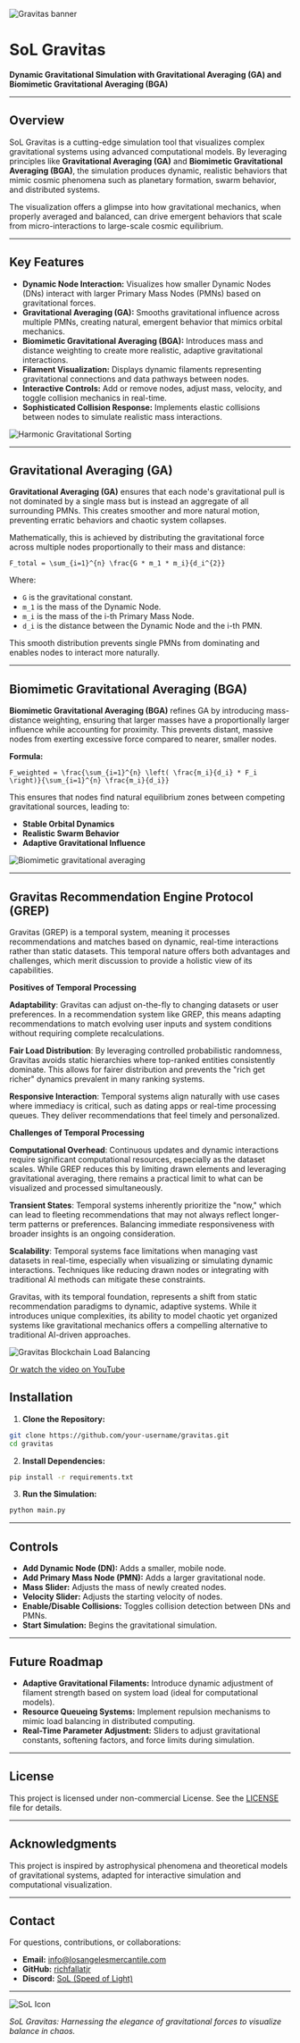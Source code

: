 ![Gravitas banner](./assets/gravitas-banner.png)

# SoL Gravitas

**Dynamic Gravitational Simulation with Gravitational Averaging (GA) and Biomimetic Gravitational Averaging (BGA)**

---

## Overview

SoL Gravitas is a cutting-edge simulation tool that visualizes complex gravitational systems using advanced computational models. By leveraging principles like **Gravitational Averaging (GA)** and **Biomimetic Gravitational Averaging (BGA)**, the simulation produces dynamic, realistic behaviors that mimic cosmic phenomena such as planetary formation, swarm behavior, and distributed systems.

The visualization offers a glimpse into how gravitational mechanics, when properly averaged and balanced, can drive emergent behaviors that scale from micro-interactions to large-scale cosmic equilibrium.

---

## Key Features

- **Dynamic Node Interaction:** Visualizes how smaller Dynamic Nodes (DNs) interact with larger Primary Mass Nodes (PMNs) based on gravitational forces.
- **Gravitational Averaging (GA):** Smooths gravitational influence across multiple PMNs, creating natural, emergent behavior that mimics orbital mechanics.
- **Biomimetic Gravitational Averaging (BGA):** Introduces mass and distance weighting to create more realistic, adaptive gravitational interactions.
- **Filament Visualization:** Displays dynamic filaments representing gravitational connections and data pathways between nodes.
- **Interactive Controls:** Add or remove nodes, adjust mass, velocity, and toggle collision mechanics in real-time.
- **Sophisticated Collision Response:** Implements elastic collisions between nodes to simulate realistic mass interactions.

![Harmonic Gravitational Sorting](./assets/harmonic-gravitational-sorting.png)

---

## Gravitational Averaging (GA)

**Gravitational Averaging (GA)** ensures that each node's gravitational pull is not dominated by a single mass but is instead an aggregate of all surrounding PMNs. This creates smoother and more natural motion, preventing erratic behaviors and chaotic system collapses.

Mathematically, this is achieved by distributing the gravitational force across multiple nodes proportionally to their mass and distance:

```
F_total = \sum_{i=1}^{n} \frac{G * m_1 * m_i}{d_i^{2}}
```

Where:
- `G` is the gravitational constant.
- `m_1` is the mass of the Dynamic Node.
- `m_i` is the mass of the i-th Primary Mass Node.
- `d_i` is the distance between the Dynamic Node and the i-th PMN.

This smooth distribution prevents single PMNs from dominating and enables nodes to interact more naturally.

---

## Biomimetic Gravitational Averaging (BGA)

**Biomimetic Gravitational Averaging (BGA)** refines GA by introducing mass-distance weighting, ensuring that larger masses have a proportionally larger influence while accounting for proximity. This prevents distant, massive nodes from exerting excessive force compared to nearer, smaller nodes.

**Formula:**

```
F_weighted = \frac{\sum_{i=1}^{n} \left( \frac{m_i}{d_i} * F_i \right)}{\sum_{i=1}^{n} \frac{m_i}{d_i}}
```

This ensures that nodes find natural equilibrium zones between competing gravitational sources, leading to:
- **Stable Orbital Dynamics**
- **Realistic Swarm Behavior**
- **Adaptive Gravitational Influence**

![Biomimetic gravitational averaging](./assets/pmn_dn_vizdev.png)

---

## Gravitas Recommendation Engine Protocol (GREP)

Gravitas (GREP) is a temporal system, meaning it processes recommendations and matches based on dynamic, real-time interactions rather than static datasets. This temporal nature offers both advantages and challenges, which merit discussion to provide a holistic view of its capabilities.

**Positives of Temporal Processing**

**Adaptability**: Gravitas can adjust on-the-fly to changing datasets or user preferences. In a recommendation system like GREP, this means adapting recommendations to match evolving user inputs and system conditions without requiring complete recalculations.

**Fair Load Distribution**: By leveraging controlled probabilistic randomness, Gravitas avoids static hierarchies where top-ranked entities consistently dominate. This allows for fairer distribution and prevents the "rich get richer" dynamics prevalent in many ranking systems.

**Responsive Interaction**: Temporal systems align naturally with use cases where immediacy is critical, such as dating apps or real-time processing queues. They deliver recommendations that feel timely and personalized.

**Challenges of Temporal Processing**

**Computational Overhead**: Continuous updates and dynamic interactions require significant computational resources, especially as the dataset scales. While GREP reduces this by limiting drawn elements and leveraging gravitational averaging, there remains a practical limit to what can be visualized and processed simultaneously.

**Transient States**: Temporal systems inherently prioritize the "now," which can lead to fleeting recommendations that may not always reflect longer-term patterns or preferences. Balancing immediate responsiveness with broader insights is an ongoing consideration.

**Scalability**: Temporal systems face limitations when managing vast datasets in real-time, especially when visualizing or simulating dynamic interactions. Techniques like reducing drawn nodes or integrating with traditional AI methods can mitigate these constraints.

Gravitas, with its temporal foundation, represents a shift from static recommendation paradigms to dynamic, adaptive systems. While it introduces unique complexities, its ability to model chaotic yet organized systems like gravitational mechanics offers a compelling alternative to traditional AI-driven approaches.

![Gravitas Blockchain Load Balancing](./assets/blockchain.gif)

[Or watch the video on YouTube](https://youtu.be/XEB_d5aLHbE?si=zrzj2Md8dj1x_xqF)

## Installation

1. **Clone the Repository:**
```bash
git clone https://github.com/your-username/gravitas.git
cd gravitas
```

2. **Install Dependencies:**
```bash
pip install -r requirements.txt
```

3. **Run the Simulation:**
```bash
python main.py
```

---

## Controls

- **Add Dynamic Node (DN):** Adds a smaller, mobile node.
- **Add Primary Mass Node (PMN):** Adds a larger gravitational node.
- **Mass Slider:** Adjusts the mass of newly created nodes.
- **Velocity Slider:** Adjusts the starting velocity of nodes.
- **Enable/Disable Collisions:** Toggles collision detection between DNs and PMNs.
- **Start Simulation:** Begins the gravitational simulation.

---

## Future Roadmap

- **Adaptive Gravitational Filaments:** Introduce dynamic adjustment of filament strength based on system load (ideal for computational models).
- **Resource Queueing Systems:** Implement repulsion mechanisms to mimic load balancing in distributed computing.
- **Real-Time Parameter Adjustment:** Sliders to adjust gravitational constants, softening factors, and force limits during simulation.

---

## License

This project is licensed under non-commercial License. See the [LICENSE](LICENSE) file for details.

---

## Acknowledgments

This project is inspired by astrophysical phenomena and theoretical models of gravitational systems, adapted for interactive simulation and computational visualization.

---

## Contact

For questions, contributions, or collaborations:
- **Email:** info@losangelesmercantile.com
- **GitHub:** [richfallatjr](https://github.com/richfallatjr)
- **Discord:** [SoL (Speed of Light)](https://discord.gg/kjRc93BY)

---

![SoL Icon](./assets/sol-icon.png)

*SoL Gravitas: Harnessing the elegance of gravitational forces to visualize balance in chaos.*

